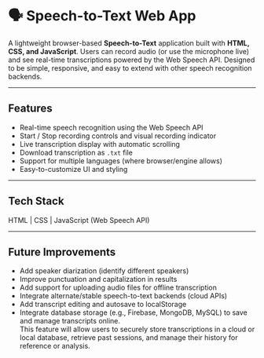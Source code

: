 # 🗣️ Speech-to-Text Web App

A lightweight browser-based **Speech-to-Text** application built with **HTML, CSS, and JavaScript**. Users can record audio (or use the microphone live) and see real-time transcriptions powered by the Web Speech API. Designed to be simple, responsive, and easy to extend with other speech recognition backends.

---

## Features
- Real-time speech recognition using the Web Speech API  
- Start / Stop recording controls and visual recording indicator  
- Live transcription display with automatic scrolling  
- Download transcription as `.txt` file  
- Support for multiple languages (where browser/engine allows)  
- Easy-to-customize UI and styling

---

## Tech Stack
HTML | CSS | JavaScript (Web Speech API)

---

## Future Improvements
- Add speaker diarization (identify different speakers)  
- Improve punctuation and capitalization in results  
- Add support for uploading audio files for offline transcription  
- Integrate alternate/stable speech-to-text backends (cloud APIs)  
- Add transcript editing and autosave to localStorage  
- Integrate database storage (e.g., Firebase, MongoDB, MySQL) to save and manage transcripts online.  
  This feature will allow users to securely store transcriptions in a cloud or local database, retrieve past sessions, and manage their history for reference or analysis.  

